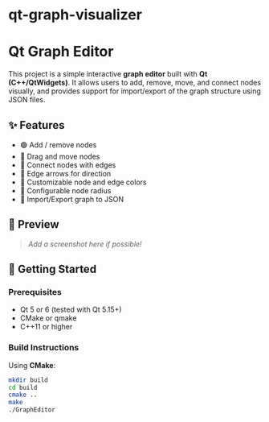 ﻿# qt-graph-visualizer
# Qt Graph Editor

This project is a simple interactive **graph editor** built with **Qt (C++/QtWidgets)**. It allows users to add, remove, move, and connect nodes visually, and provides support for import/export of the graph structure using JSON files.

## ✨ Features

- 🟢 Add / remove nodes
- 🧲 Drag and move nodes
- 🔗 Connect nodes with edges
- 🎯 Edge arrows for direction
- 🎨 Customizable node and edge colors
- 📏 Configurable node radius
- 💾 Import/Export graph to JSON

## 📸 Preview

> *Add a screenshot here if possible!*

## 🚀 Getting Started

### Prerequisites

- Qt 5 or 6 (tested with Qt 5.15+)
- CMake or qmake
- C++11 or higher

### Build Instructions

Using **CMake**:

```bash
mkdir build
cd build
cmake ..
make
./GraphEditor
